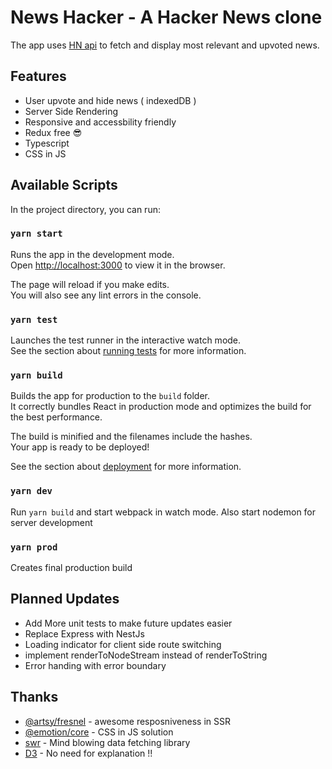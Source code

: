# News Hacker - A Hacker News clone

The app uses [HN api](https://hn.algolia.com/api) to fetch and display most relevant and upvoted news.

## Features

- User upvote and hide news ( indexedDB )
- Server Side Rendering
- Responsive and accessbility friendly
- Redux free 😎
- Typescript
- CSS in JS

## Available Scripts

In the project directory, you can run:

### `yarn start`

Runs the app in the development mode.<br />
Open [http://localhost:3000](http://localhost:3000) to view it in the browser.

The page will reload if you make edits.<br />
You will also see any lint errors in the console.

### `yarn test`

Launches the test runner in the interactive watch mode.<br />
See the section about [running tests](https://facebook.github.io/create-react-app/docs/running-tests) for more information.

### `yarn build`

Builds the app for production to the `build` folder.<br />
It correctly bundles React in production mode and optimizes the build for the best performance.

The build is minified and the filenames include the hashes.<br />
Your app is ready to be deployed!

See the section about [deployment](https://facebook.github.io/create-react-app/docs/deployment) for more information.

### `yarn dev`

Run `yarn build` and start webpack in watch mode. Also start nodemon for server development

### `yarn prod`

Creates final production build

## Planned Updates

- Add More unit tests to make future updates easier
- Replace Express with NestJs
- Loading indicator for client side route switching
- implement renderToNodeStream instead of renderToString
- Error handing with error boundary

## Thanks

- [@artsy/fresnel](https://github.com/artsy/fresnel) - awesome resposniveness in SSR
- [@emotion/core](https://emotion.sh/docs/introduction) - CSS in JS solution
- [swr](https://swr.vercel.app/) - Mind blowing data fetching library
- [D3](https://d3js.org/) - No need for explanation !!

